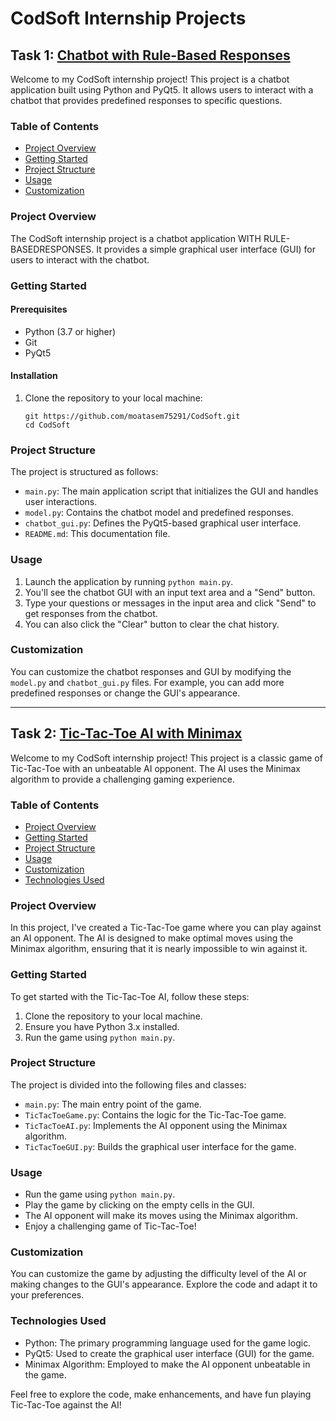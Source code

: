 # CodSoft Internship Projects

## Task 1: [Chatbot with Rule-Based Responses](https://github.com/moatasem75291/CodSoft/tree/main/CHATBOT%20WITH%20RULE-BASEDRESPONSES)

Welcome to my CodSoft internship project! This project is a chatbot application built using Python and PyQt5. It allows users to interact with a chatbot that provides predefined responses to specific questions.

### Table of Contents

- [Project Overview](#project-overview)
- [Getting Started](#getting-started)
- [Project Structure](#project-structure)
- [Usage](#usage)
- [Customization](#customization)

### Project Overview

The CodSoft internship project is a chatbot application WITH RULE-BASEDRESPONSES. It provides a simple graphical user interface (GUI) for users to interact with the chatbot.

### Getting Started

#### Prerequisites

- Python (3.7 or higher)
- Git
- PyQt5

#### Installation

1. Clone the repository to your local machine:

   ```shell
   git https://github.com/moatasem75291/CodSoft.git
   cd CodSoft
   ```

### Project Structure

The project is structured as follows:

- `main.py`: The main application script that initializes the GUI and handles user interactions.
- `model.py`: Contains the chatbot model and predefined responses.
- `chatbot_gui.py`: Defines the PyQt5-based graphical user interface.
- `README.md`: This documentation file.

### Usage

1. Launch the application by running `python main.py`.
2. You'll see the chatbot GUI with an input text area and a "Send" button.
3. Type your questions or messages in the input area and click "Send" to get responses from the chatbot.
4. You can also click the "Clear" button to clear the chat history.

### Customization

You can customize the chatbot responses and GUI by modifying the `model.py` and `chatbot_gui.py` files. For example, you can add more predefined responses or change the GUI's appearance.

---

## Task 2: [Tic-Tac-Toe AI with Minimax](https://github.com/moatasem75291/CodSoft/tree/main/TIC-TAC-TOE%20AI)

Welcome to my CodSoft internship project! This project is a classic game of Tic-Tac-Toe with an unbeatable AI opponent. The AI uses the Minimax algorithm to provide a challenging gaming experience.

### Table of Contents

- [Project Overview](#project-overview)
- [Getting Started](#getting-started)
- [Project Structure](#project-structure)
- [Usage](#usage)
- [Customization](#customization)
- [Technologies Used](#technologies-used)

### Project Overview

In this project, I've created a Tic-Tac-Toe game where you can play against an AI opponent. The AI is designed to make optimal moves using the Minimax algorithm, ensuring that it is nearly impossible to win against it.

### Getting Started

To get started with the Tic-Tac-Toe AI, follow these steps:

1. Clone the repository to your local machine.
2. Ensure you have Python 3.x installed.
3. Run the game using `python main.py`.

### Project Structure

The project is divided into the following files and classes:

- `main.py`: The main entry point of the game.
- `TicTacToeGame.py`: Contains the logic for the Tic-Tac-Toe game.
- `TicTacToeAI.py`: Implements the AI opponent using the Minimax algorithm.
- `TicTacToeGUI.py`: Builds the graphical user interface for the game.

### Usage

- Run the game using `python main.py`.
- Play the game by clicking on the empty cells in the GUI.
- The AI opponent will make its moves using the Minimax algorithm.
- Enjoy a challenging game of Tic-Tac-Toe!

### Customization

You can customize the game by adjusting the difficulty level of the AI or making changes to the GUI's appearance. Explore the code and adapt it to your preferences.

### Technologies Used

- Python: The primary programming language used for the game logic.
- PyQt5: Used to create the graphical user interface (GUI) for the game.
- Minimax Algorithm: Employed to make the AI opponent unbeatable in the game.

Feel free to explore the code, make enhancements, and have fun playing Tic-Tac-Toe against the AI!
